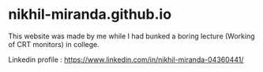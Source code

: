 # nikhil-miranda.github.io

This website was made by me while I had bunked a boring lecture (Working of CRT monitors) in college.

Linkedin profile : https://www.linkedin.com/in/nikhil-miranda-04360441/
